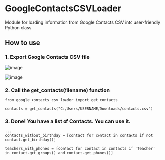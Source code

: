 # GoogleContactsCSVLoader
Module for loading information from Google Contacts CSV into user-friendly Python class

## How to use

### 1. Export Google Contacts CSV file

![image](https://user-images.githubusercontent.com/58120335/180963638-bbebf5f0-5675-4807-b136-06689be7263b.png)

![image](https://user-images.githubusercontent.com/58120335/180963981-75901b64-3b4c-4aa4-8d85-0cc29ee2f98b.png)

### 2. Call the get_contacts(filename) function
    from google_contacts_csv_loader import get_contacts
    
    contacts = get_contacts("C:/Users/USERNAME/Downloads/contacts.csv")
    
### 3. Done! You have a list of Contacts. You can use it.

    ...
    contacts_without_birthday = [contact for contact in contacts if not contact.get_birthday()]
    
    teachers_with_phones = [contact for contact in contacts if 'Teacher' in contact.get_groups() and contact.get_phones()]
    
